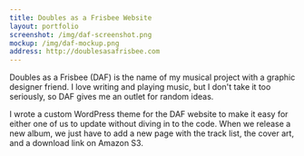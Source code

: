 ```yaml
---
title: Doubles as a Frisbee Website
layout: portfolio
screenshot: /img/daf-screenshot.png
mockup: /img/daf-mockup.png
address: http://doublesasafrisbee.com
---
```


Doubles as a Frisbee (DAF) is the name of my musical project with a graphic designer friend. I love writing and playing music, but I don't take it too seriously, so DAF gives me an outlet for random ideas.

I wrote a custom WordPress theme for the DAF website to make it easy for either one of us to update without diving in to the code. When we release a new album, we just have to add a new page with the track list, the cover art, and a download link on Amazon S3.
